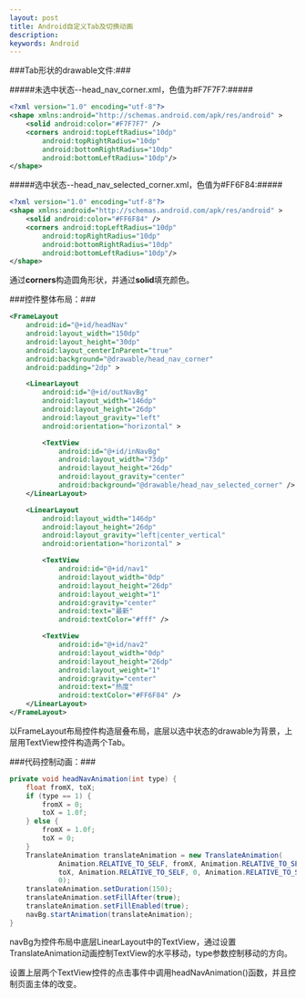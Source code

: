 ```yaml
---
layout: post
title: Android自定义Tab及切换动画
description: 
keywords: Android
---
```



###Tab形状的drawable文件:###


#####未选中状态--head_nav_corner.xml，色值为#F7F7F7:#####
```xml
<?xml version="1.0" encoding="utf-8"?>
<shape xmlns:android="http://schemas.android.com/apk/res/android" >
	<solid android:color="#F7F7F7" />    
	<corners android:topLeftRadius="10dp"   
		android:topRightRadius="10dp"    
		android:bottomRightRadius="10dp"   
		android:bottomLeftRadius="10dp"/>
</shape>
```


#####选中状态--head_nav_selected_corner.xml，色值为#FF6F84:#####
```xml
<?xml version="1.0" encoding="utf-8"?>
<shape xmlns:android="http://schemas.android.com/apk/res/android" >
	<solid android:color="#FF6F84" />    
	<corners android:topLeftRadius="10dp"   
		android:topRightRadius="10dp"    
		android:bottomRightRadius="10dp"   
		android:bottomLeftRadius="10dp"/>
</shape>
```


通过**corners**构造圆角形状，并通过**solid**填充颜色。



###控件整体布局：###


```xml
<FrameLayout
	android:id="@+id/headNav"
	android:layout_width="150dp"
	android:layout_height="30dp"
	android:layout_centerInParent="true"
	android:background="@drawable/head_nav_corner"
	android:padding="2dp" >

	<LinearLayout
		android:id="@+id/outNavBg"
		android:layout_width="146dp"
		android:layout_height="26dp"
		android:layout_gravity="left"
		android:orientation="horizontal" >

		<TextView
			android:id="@+id/inNavBg"
			android:layout_width="73dp"
			android:layout_height="26dp"
			android:layout_gravity="center"
			android:background="@drawable/head_nav_selected_corner" />
	</LinearLayout>

	<LinearLayout
		android:layout_width="146dp"
		android:layout_height="26dp"
		android:layout_gravity="left|center_vertical"
		android:orientation="horizontal" >

		<TextView
			android:id="@+id/nav1"
			android:layout_width="0dp"
			android:layout_height="26dp"
			android:layout_weight="1"
			android:gravity="center"
			android:text="最新"
			android:textColor="#fff" />

		<TextView
			android:id="@+id/nav2"
			android:layout_width="0dp"
			android:layout_height="26dp"
			android:layout_weight="1"
			android:gravity="center"
			android:text="热度"
			android:textColor="#FF6F84" />
	</LinearLayout>
</FrameLayout>
```


以FrameLayout布局控件构造层叠布局，底层以选中状态的drawable为背景，上层用TextView控件构造两个Tab。


###代码控制动画：###


```java
private void headNavAnimation(int type) {
	float fromX, toX;
	if (type == 1) {
		fromX = 0;
		toX = 1.0f;
	} else {
		fromX = 1.0f;
		toX = 0;
	}
	TranslateAnimation translateAnimation = new TranslateAnimation(
			Animation.RELATIVE_TO_SELF, fromX, Animation.RELATIVE_TO_SELF,
			toX, Animation.RELATIVE_TO_SELF, 0, Animation.RELATIVE_TO_SELF,
			0);
	translateAnimation.setDuration(150);
	translateAnimation.setFillAfter(true);
	translateAnimation.setFillEnabled(true);
	navBg.startAnimation(translateAnimation);
}
```


navBg为控件布局中底层LinearLayout中的TextView，通过设置TranslateAnimation动画控制TextView的水平移动，type参数控制移动的方向。


设置上层两个TextView控件的点击事件中调用headNavAnimation()函数，并且控制页面主体的改变。


